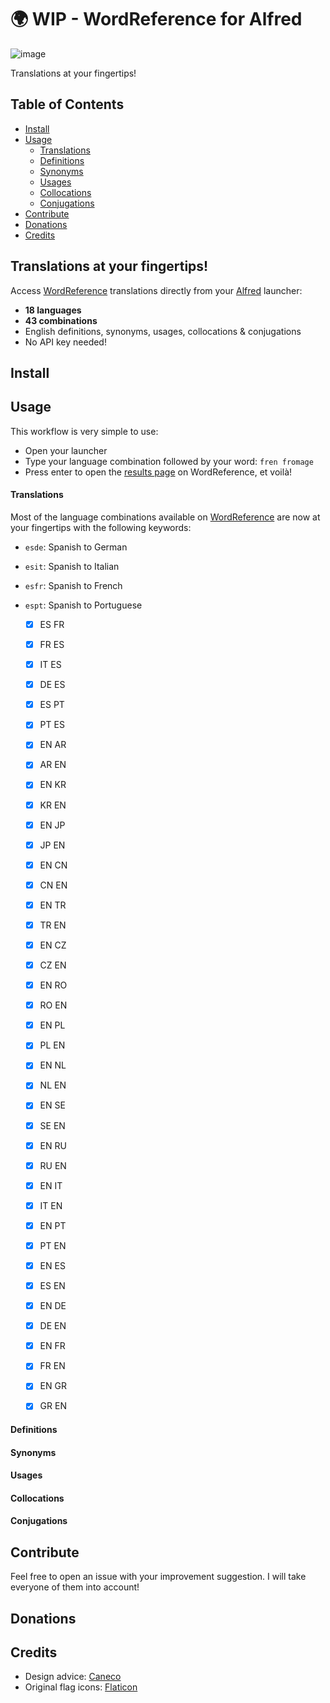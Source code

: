 # 🌍 WIP - WordReference for Alfred

![image](https://user-images.githubusercontent.com/19224681/106978659-f6c9bb00-675c-11eb-838b-0d50e33cf092.png)

Translations at your fingertips!

## Table of Contents

- [Install](#install)
- [Usage](#usage)
  - [Translations](#translations)
  - [Definitions](#definitions)
  - [Synonyms](#synonyms)
  - [Usages](#usages)
  - [Collocations](#collocations)
  - [Conjugations](#conjugations)
- [Contribute](#contribute)
- [Donations](#donations)
- [Credits](#credits)

## Translations at your fingertips!

Access [WordReference](https://www.wordreference.com/) translations directly from your [Alfred](https://www.alfredapp.com/) launcher:

- **18 languages**
- **43 combinations**
- English definitions, synonyms, usages, collocations & conjugations
- No API key needed!


## Install


## Usage

This workflow is very simple to use:
- Open your launcher
- Type your language combination followed by your word: `fren fromage`
- Press enter to open the [results page](https://www.wordreference.com/fren/fromage) on WordReference, et voilà!

#### Translations

Most of the language combinations available on [WordReference](https://www.wordreference.com/) are now at your fingertips with the following keywords:

- `esde`: Spanish to German
- `esit`: Spanish to Italian
- `esfr`: Spanish to French
- `espt`: Spanish to Portuguese

    - [x] ES FR
    - [x] FR ES
    - [x] IT ES
    - [x] DE ES
    - [x] ES PT
    - [x] PT ES
    - [x] EN AR
    - [x] AR EN
    - [x] EN KR
    - [x] KR EN
    - [x] EN JP
    - [x] JP EN
    - [x] EN CN
    - [x] CN EN
    - [x] EN TR
    - [x] TR EN
    - [x] EN CZ
    - [x] CZ EN
    - [x] EN RO
    - [x] RO EN
    - [x] EN PL
    - [x] PL EN
    - [x] EN NL
    - [x] NL EN
    - [x] EN SE
    - [x] SE EN
    - [x] EN RU
    - [x] RU EN
    - [x] EN IT
    - [x] IT EN
    - [x] EN PT
    - [x] PT EN
    - [x] EN ES
    - [x] ES EN
    - [x] EN DE
    - [x] DE EN
    - [x] EN FR
    - [x] FR EN
    - [x] EN GR
    - [x] GR EN


#### Definitions

#### Synonyms

#### Usages

#### Collocations

#### Conjugations


## Contribute

Feel free to open an issue with your improvement suggestion. I will take everyone of them into account!

## Donations



## Credits

- Design advice: [Caneco](https://github.com/caneco)
- Original flag icons: [Flaticon](https://www.flaticon.com/packs/countrys-flags)
